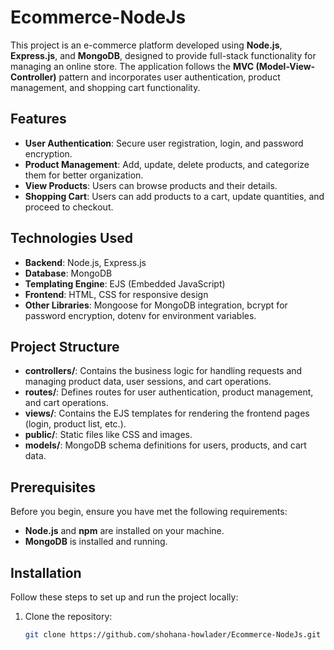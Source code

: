 # Ecommerce-NodeJs

This project is an e-commerce platform developed using **Node.js**, **Express.js**, and **MongoDB**, designed to provide full-stack functionality for managing an online store. The application follows the **MVC (Model-View-Controller)** pattern and incorporates user authentication, product management, and shopping cart functionality.

## Features

- **User Authentication**: Secure user registration, login, and password encryption.
- **Product Management**: Add, update, delete products, and categorize them for better organization.
- **View Products**: Users can browse products and their details.
- **Shopping Cart**: Users can add products to a cart, update quantities, and proceed to checkout.

## Technologies Used

- **Backend**: Node.js, Express.js
- **Database**: MongoDB
- **Templating Engine**: EJS (Embedded JavaScript)
- **Frontend**: HTML, CSS for responsive design
- **Other Libraries**: Mongoose for MongoDB integration, bcrypt for password encryption, dotenv for environment variables.

## Project Structure

- **controllers/**: Contains the business logic for handling requests and managing product data, user sessions, and cart operations.
- **routes/**: Defines routes for user authentication, product management, and cart operations.
- **views/**: Contains the EJS templates for rendering the frontend pages (login, product list, etc.).
- **public/**: Static files like CSS and images.
- **models/**: MongoDB schema definitions for users, products, and cart data.

## Prerequisites

Before you begin, ensure you have met the following requirements:

- **Node.js** and **npm** are installed on your machine.
- **MongoDB** is installed and running.

## Installation

Follow these steps to set up and run the project locally:

1. Clone the repository:
   ```bash
   git clone https://github.com/shohana-howlader/Ecommerce-NodeJs.git

